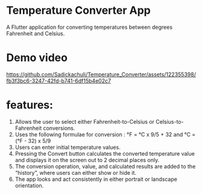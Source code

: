 # Temperature Converter App

A Flutter application for converting temperatures between degrees Fahrenheit and Celsius.

# Demo video
https://github.com/Sadickachuli/Temperature_Converter/assets/122355398/fb3f3bc6-3247-42fd-b741-6df15b4e02c7

# features:
1. Allows the user to select either Fahrenheit-to-Celsius or Celsius-to-Fahrenheit conversions.
2. Uses the following formulae for conversion : °F = °C x 9/5 + 32   and °C = (°F - 32) x 5/9
3. Users can enter initial temperature values.
4. Pressing the Convert button calculates the converted temperature value and displays it on the screen out to 2 decimal places only.
5. The conversion operation, value, and calculated results are added to the “history”, where users can either show or hide it.
6. The app looks and act consistently in either portrait or landscape orientation.
